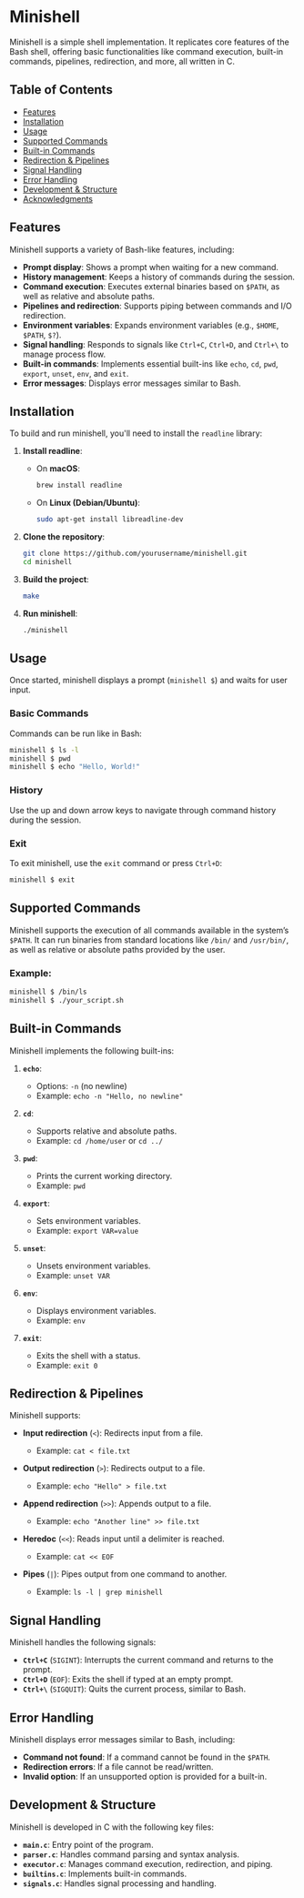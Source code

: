 # **Minishell**

Minishell is a simple shell implementation. It replicates core features of the Bash shell, offering basic functionalities like command execution, built-in commands, pipelines, redirection, and more, all written in C.

## **Table of Contents**

- [Features](#features)
- [Installation](#installation)
- [Usage](#usage)
- [Supported Commands](#supported-commands)
- [Built-in Commands](#built-in-commands)
- [Redirection & Pipelines](#redirection--pipelines)
- [Signal Handling](#signal-handling)
- [Error Handling](#error-handling)
- [Development & Structure](#development--structure)
- [Acknowledgments](#acknowledgments)

## **Features**

Minishell supports a variety of Bash-like features, including:

- **Prompt display**: Shows a prompt when waiting for a new command.
- **History management**: Keeps a history of commands during the session.
- **Command execution**: Executes external binaries based on `$PATH`, as well as relative and absolute paths.
- **Pipelines and redirection**: Supports piping between commands and I/O redirection.
- **Environment variables**: Expands environment variables (e.g., `$HOME`, `$PATH`, `$?`).
- **Signal handling**: Responds to signals like `Ctrl+C`, `Ctrl+D`, and `Ctrl+\` to manage process flow.
- **Built-in commands**: Implements essential built-ins like `echo`, `cd`, `pwd`, `export`, `unset`, `env`, and `exit`.
- **Error messages**: Displays error messages similar to Bash.

## **Installation**

To build and run minishell, you'll need to install the `readline` library:

1. **Install readline**:

   - On **macOS**:
     ```bash
     brew install readline
     ```
     
   - On **Linux (Debian/Ubuntu)**:
     ```bash
     sudo apt-get install libreadline-dev
     ```
     
2. **Clone the repository**:
    ```bash
    git clone https://github.com/yourusername/minishell.git
    cd minishell
    ```

3. **Build the project**:
    ```bash
    make
    ```

4. **Run minishell**:
    ```bash
    ./minishell
    ```

## **Usage**

Once started, minishell displays a prompt (`minishell $`) and waits for user input.

### **Basic Commands**
Commands can be run like in Bash:
```bash
minishell $ ls -l
minishell $ pwd
minishell $ echo "Hello, World!"
```

### **History**
Use the up and down arrow keys to navigate through command history during the session.

### **Exit**
To exit minishell, use the `exit` command or press `Ctrl+D`:
```bash
minishell $ exit
```

## **Supported Commands**

Minishell supports the execution of all commands available in the system’s `$PATH`. It can run binaries from standard locations like `/bin/` and `/usr/bin/`, as well as relative or absolute paths provided by the user.

### **Example**:
```bash
minishell $ /bin/ls
minishell $ ./your_script.sh
```

## **Built-in Commands**

Minishell implements the following built-ins:

1. **`echo`**:
   - Options: `-n` (no newline)
   - Example: `echo -n "Hello, no newline"`

2. **`cd`**:
   - Supports relative and absolute paths.
   - Example: `cd /home/user` or `cd ../`

3. **`pwd`**:
   - Prints the current working directory.
   - Example: `pwd`

4. **`export`**:
   - Sets environment variables.
   - Example: `export VAR=value`

5. **`unset`**:
   - Unsets environment variables.
   - Example: `unset VAR`

6. **`env`**:
   - Displays environment variables.
   - Example: `env`

7. **`exit`**:
   - Exits the shell with a status.
   - Example: `exit 0`

## **Redirection & Pipelines**

Minishell supports:

- **Input redirection** (`<`): Redirects input from a file.
  - Example: `cat < file.txt`
  
- **Output redirection** (`>`): Redirects output to a file.
  - Example: `echo "Hello" > file.txt`
  
- **Append redirection** (`>>`): Appends output to a file.
  - Example: `echo "Another line" >> file.txt`
  
- **Heredoc** (`<<`): Reads input until a delimiter is reached.
  - Example: `cat << EOF`

- **Pipes** (`|`): Pipes output from one command to another.
  - Example: `ls -l | grep minishell`

## **Signal Handling**

Minishell handles the following signals:

- **`Ctrl+C`** (`SIGINT`): Interrupts the current command and returns to the prompt.
- **`Ctrl+D`** (`EOF`): Exits the shell if typed at an empty prompt.
- **`Ctrl+\`** (`SIGQUIT`): Quits the current process, similar to Bash.

## **Error Handling**

Minishell displays error messages similar to Bash, including:

- **Command not found**: If a command cannot be found in the `$PATH`.
- **Redirection errors**: If a file cannot be read/written.
- **Invalid option**: If an unsupported option is provided for a built-in.

## **Development & Structure**

Minishell is developed in C with the following key files:

- **`main.c`**: Entry point of the program.
- **`parser.c`**: Handles command parsing and syntax analysis.
- **`executor.c`**: Manages command execution, redirection, and piping.
- **`builtins.c`**: Implements built-in commands.
- **`signals.c`**: Handles signal processing and handling.
